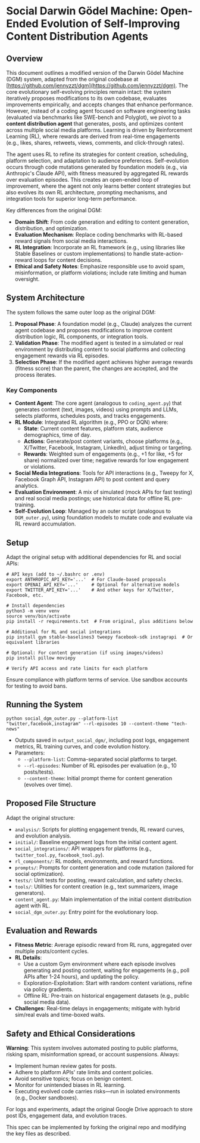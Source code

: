 # Social Darwin Gödel Machine: Open-Ended Evolution of Self-Improving Content Distribution Agents

## Overview

This document outlines a modified version of the Darwin Gödel Machine (DGM) system, adapted from the original codebase at [https://github.com/jennyzzt/dgm](https://github.com/jennyzzt/dgm). The core evolutionary self-evolving principles remain intact: the system iteratively proposes modifications to its own codebase, evaluates improvements empirically, and accepts changes that enhance performance. However, instead of a coding agent focused on software engineering tasks (evaluated via benchmarks like SWE-bench and Polyglot), we pivot to a **content distribution agent** that generates, posts, and optimizes content across multiple social media platforms. Learning is driven by Reinforcement Learning (RL), where rewards are derived from real-time engagements (e.g., likes, shares, retweets, views, comments, and click-through rates).

The agent uses RL to refine its strategies for content creation, scheduling, platform selection, and adaptation to audience preferences. Self-evolution occurs through code mutations generated by foundation models (e.g., via Anthropic's Claude API), with fitness measured by aggregated RL rewards over evaluation episodes. This creates an open-ended loop of improvement, where the agent not only learns better content strategies but also evolves its own RL architecture, prompting mechanisms, and integration tools for superior long-term performance.

Key differences from the original DGM:
- **Domain Shift**: From code generation and editing to content generation, distribution, and optimization.
- **Evaluation Mechanism**: Replace coding benchmarks with RL-based reward signals from social media interactions.
- **RL Integration**: Incorporate an RL framework (e.g., using libraries like Stable Baselines or custom implementations) to handle state-action-reward loops for content decisions.
- **Ethical and Safety Notes**: Emphasize responsible use to avoid spam, misinformation, or platform violations; include rate limiting and human oversight.

## System Architecture

The system follows the same outer loop as the original DGM:
1. **Proposal Phase**: A foundation model (e.g., Claude) analyzes the current agent codebase and proposes modifications to improve content distribution logic, RL components, or integration tools.
2. **Validation Phase**: The modified agent is tested in a simulated or real environment by distributing content to social platforms and collecting engagement rewards via RL episodes.
3. **Selection Phase**: If the modified agent achieves higher average rewards (fitness score) than the parent, the changes are accepted, and the process iterates.

### Key Components
- **Content Agent**: The core agent (analogous to `coding_agent.py`) that generates content (text, images, videos) using prompts and LLMs, selects platforms, schedules posts, and tracks engagements.
- **RL Module**: Integrated RL algorithm (e.g., PPO or DQN) where:
  - **State**: Current content features, platform stats, audience demographics, time of day.
  - **Actions**: Generate/post content variants, choose platforms (e.g., X/Twitter, Facebook, Instagram, LinkedIn), adjust timing or targeting.
  - **Rewards**: Weighted sum of engagements (e.g., +1 for like, +5 for share) normalized over time; negative rewards for low engagement or violations.
- **Social Media Integrations**: Tools for API interactions (e.g., Tweepy for X, Facebook Graph API, Instagram API) to post content and query analytics.
- **Evaluation Environment**: A mix of simulated (mock APIs for fast testing) and real social media postings; use historical data for offline RL pre-training.
- **Self-Evolution Loop**: Managed by an outer script (analogous to `DGM_outer.py`), using foundation models to mutate code and evaluate via RL reward accumulation.

## Setup

Adapt the original setup with additional dependencies for RL and social APIs:

```
# API keys (add to ~/.bashrc or .env)
export ANTHROPIC_API_KEY='...'  # For Claude-based proposals
export OPENAI_API_KEY='...'     # Optional for alternative models
export TWITTER_API_KEY='...'    # And other keys for X/Twitter, Facebook, etc.

# Install dependencies
python3 -m venv venv
source venv/bin/activate
pip install -r requirements.txt  # From original, plus additions below

# Additional for RL and social integrations
pip install gym stable-baselines3 tweepy facebook-sdk instagrapi  # Or equivalent libraries

# Optional: For content generation (if using images/videos)
pip install pillow moviepy

# Verify API access and rate limits for each platform
```

Ensure compliance with platform terms of service. Use sandbox accounts for testing to avoid bans.

## Running the System

```
python social_dgm_outer.py --platform-list "twitter,facebook,instagram" --rl-episodes 10 --content-theme "tech-news"
```

- Outputs saved in `output_social_dgm/`, including post logs, engagement metrics, RL training curves, and code evolution history.
- Parameters:
  - `--platform-list`: Comma-separated social platforms to target.
  - `--rl-episodes`: Number of RL episodes per evaluation (e.g., 10 posts/tests).
  - `--content-theme`: Initial prompt theme for content generation (evolves over time).

## Proposed File Structure

Adapt the original structure:
- `analysis/`: Scripts for plotting engagement trends, RL reward curves, and evolution analysis.
- `initial/`: Baseline engagement logs from the initial content agent.
- `social_integrations/`: API wrappers for platforms (e.g., `twitter_tool.py`, `facebook_tool.py`).
- `rl_components/`: RL models, environments, and reward functions.
- `prompts/`: Prompts for content generation and code mutation (tailored for social optimization).
- `tests/`: Unit tests for posting, reward calculation, and safety checks.
- `tools/`: Utilities for content creation (e.g., text summarizers, image generators).
- `content_agent.py`: Main implementation of the initial content distribution agent with RL.
- `social_dgm_outer.py`: Entry point for the evolutionary loop.

## Evaluation and Rewards

- **Fitness Metric**: Average episodic reward from RL runs, aggregated over multiple posts/content cycles.
- **RL Details**:
  - Use a custom Gym environment where each episode involves generating and posting content, waiting for engagements (e.g., poll APIs after 1-24 hours), and updating the policy.
  - Exploration-Exploitation: Start with random content variations, refine via policy gradients.
  - Offline RL: Pre-train on historical engagement datasets (e.g., public social media data).
- **Challenges**: Real-time delays in engagements; mitigate with hybrid sim/real evals and time-boxed waits.

## Safety and Ethical Considerations

**Warning**: This system involves automated posting to public platforms, risking spam, misinformation spread, or account suspensions. Always:
- Implement human review gates for posts.
- Adhere to platform APIs' rate limits and content policies.
- Avoid sensitive topics; focus on benign content.
- Monitor for unintended biases in RL learning.
- Executing evolved code carries risks—run in isolated environments (e.g., Docker sandboxes).

For logs and experiments, adapt the original Google Drive approach to store post IDs, engagement data, and evolution traces.

This spec can be implemented by forking the original repo and modifying the key files as described.